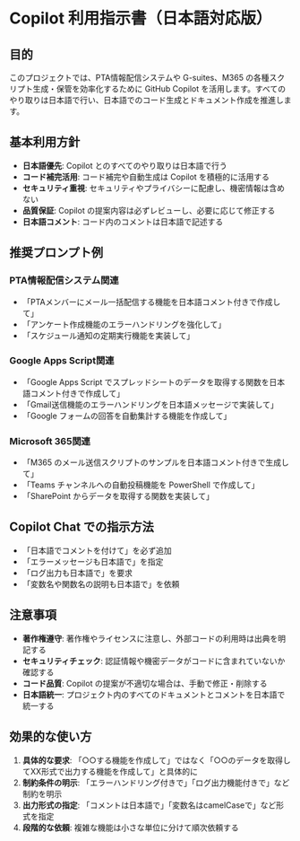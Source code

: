 # Copilot 利用指示書（日本語対応版）

## 目的
このプロジェクトでは、PTA情報配信システムや G-suites、M365 の各種スクリプト生成・保管を効率化するために GitHub Copilot を活用します。すべてのやり取りは日本語で行い、日本語でのコード生成とドキュメント作成を推進します。

## 基本利用方針
- **日本語優先**: Copilot とのすべてのやり取りは日本語で行う
- **コード補完活用**: コード補完や自動生成は Copilot を積極的に活用する
- **セキュリティ重視**: セキュリティやプライバシーに配慮し、機密情報は含めない
- **品質保証**: Copilot の提案内容は必ずレビューし、必要に応じて修正する
- **日本語コメント**: コード内のコメントは日本語で記述する

## 推奨プロンプト例

### PTA情報配信システム関連
- 「PTAメンバーにメール一括配信する機能を日本語コメント付きで作成して」
- 「アンケート作成機能のエラーハンドリングを強化して」
- 「スケジュール通知の定期実行機能を実装して」

### Google Apps Script関連
- 「Google Apps Script でスプレッドシートのデータを取得する関数を日本語コメント付きで作成して」
- 「Gmail送信機能のエラーハンドリングを日本語メッセージで実装して」
- 「Google フォームの回答を自動集計する機能を作成して」

### Microsoft 365関連
- 「M365 のメール送信スクリプトのサンプルを日本語コメント付きで生成して」
- 「Teams チャンネルへの自動投稿機能を PowerShell で作成して」
- 「SharePoint からデータを取得する関数を実装して」

## Copilot Chat での指示方法
- 「日本語でコメントを付けて」を必ず追加
- 「エラーメッセージも日本語で」を指定
- 「ログ出力も日本語で」を要求
- 「変数名や関数名の説明も日本語で」を依頼

## 注意事項
- **著作権遵守**: 著作権やライセンスに注意し、外部コードの利用時は出典を明記する
- **セキュリティチェック**: 認証情報や機密データがコードに含まれていないか確認する
- **コード品質**: Copilot の提案が不適切な場合は、手動で修正・削除する
- **日本語統一**: プロジェクト内のすべてのドキュメントとコメントを日本語で統一する

## 効果的な使い方
1. **具体的な要求**: 「○○する機能を作成して」ではなく「○○のデータを取得してXX形式で出力する機能を作成して」と具体的に
2. **制約条件の明示**: 「エラーハンドリング付きで」「ログ出力機能付きで」など制約を明示
3. **出力形式の指定**: 「コメントは日本語で」「変数名はcamelCaseで」など形式を指定
4. **段階的な依頼**: 複雑な機能は小さな単位に分けて順次依頼する
